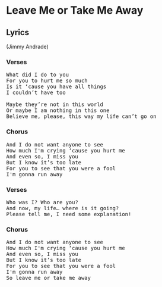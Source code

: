 # Leave Me or Take Me Away
## Lyrics
(Jimmy Andrade)
### Verses
<pre>
What did I do to you
For you to hurt me so much
Is it ‘cause you have all things
I couldn’t have too

Maybe they’re not in this world
Or maybe I am nothing in this one
Believe me, please, this way my life can’t go on
</pre>
### Chorus
<pre>
And I do not want anyone to see
How much I'm crying ‘cause you hurt me
And even so, I miss you
But I know it’s too late
For you to see that you were a fool
I'm gonna run away
</pre>
### Verses
<pre>
Who was I? Who are you?
And now, my life… where is it going?
Please tell me, I need some explanation!
</pre>
### Chorus
<pre>
And I do not want anyone to see
How much I'm crying ‘cause you hurt me
And even so, I miss you
But I know it’s too late
For you to see that you were a fool
I'm gonna run away
So leave me or take me away
</pre>
